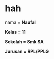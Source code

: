 # hah
<p> nama = <b>Naufal </p>
<p>Kelas = 11</p>
<p>Sekolah = Smk SA</p>
<p>Jurusan = RPL/PPLG</p>
</b>
